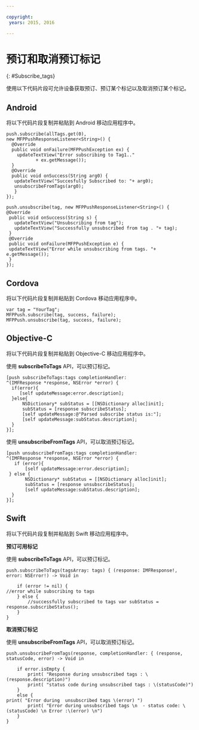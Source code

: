 ```yaml
---

copyright:
 years: 2015, 2016

---
```


# 预订和取消预订标记
{: #Subscribe_tags}

使用以下代码片段可允许设备获取预订、预订某个标记以及取消预订某个标记。

## Android

将以下代码片段复制并粘贴到 Android 移动应用程序中。

```
push.subscribe(allTags.get(0),
new MFPPushResponseListener<String>() {
  @Override
  public void onFailure(MFPPushException ex) {
    updateTextView("Error subscribing to Tag1.."
           + ex.getMessage());
  }
  @Override
  public void onSuccess(String arg0) {
   updateTextView("Succesfully Subscribed to: "+ arg0);
   unsubscribeFromTags(arg0);
   }
});
```

```
push.unsubscribe(tag, new MFPPushResponseListener<String>() {
@Override
 public void onSuccess(String s) {
   updateTextView("Unsubscribing from tag");
   updateTextView("Successfully unsubscribed from tag . "+ tag);
 }
 @Override
 public void onFailure(MFPPushException e) {
 updateTextView("Error while unsubscribing from tags. "+ e.getMessage());
 }
});
```

## Cordova

将以下代码片段复制并粘贴到 Cordova 移动应用程序中。

```
var tag = "YourTag";
MFPPush.subscribe(tag, success, failure);
MFPPush.unsubscribe(tag, success, failure);
```

## Objective-C

将以下代码片段复制并粘贴到 Objective-C 移动应用程序中。

使用 **subscribeToTags** API，可以预订标记。

```
[push subscribeToTags:tags completionHandler:
^(IMFResponse *response, NSError *error) {
  if(error){
     [self updateMessage:error.description];
  }else{
      NSDictionary* subStatus = [[NSDictionary alloc]init];
      subStatus = [response subscribeStatus];
      [self updateMessage:@"Parsed subscribe status is:"];
      [self updateMessage:subStatus.description];
  }
}];
```

使用 **unsubscribeFromTags** API，可以取消预订标记。

```
[push unsubscribeFromTags:tags completionHandler:
^(IMFResponse *response, NSError *error) {
   if (error){
       [self updateMessage:error.description];
 } else {
       NSDictionary* subStatus = [[NSDictionary alloc]init];
       subStatus = [response unsubscribeStatus];
       [self updateMessage:subStatus.description];
  }
}];
```

## Swift

将以下代码片段复制并粘贴到 Swift 移动应用程序中。

**预订可用标记**

使用 **subscribeToTags** API，可以预订标记。

```
push.subscribeToTags(tagsArray: tags) { (response: IMFResponse!, error: NSError!) -> Void in

	if (error != nil) {
//error while subscribing to tags
	} else {
		//successfully subscribed to tags var subStatus = response.subscribeStatus();
	}
}
```

**取消预订标记**

使用 **unsubscribeFromTags** API，可以取消预订标记。

```
push.unsubscribeFromTags(response, completionHandler: { (response, statusCode, error) -> Void in

    if error.isEmpty {
        print( "Response during unsubscribed tags : \(response.description)")
        print( "status code during unsubscribed tags : \(statusCode)")
    }
    else {
print( "Error during  unsubscribed tags \(error) ")
        print( "Error during unsubscribed tags \n  - status code: \(statusCode) \n Error :\(error) \n")
    }
}
```
